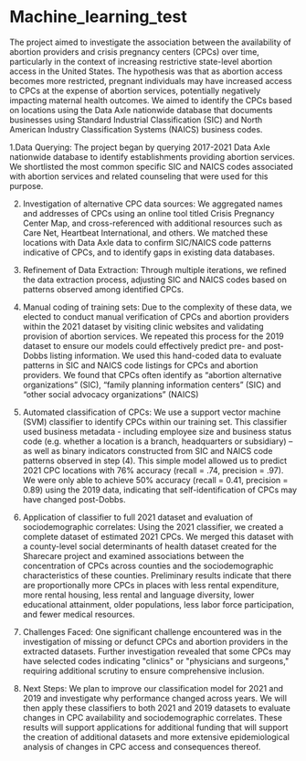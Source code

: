 # Machine_learning_test
The project aimed to investigate the association between the availability of abortion providers and crisis pregnancy centers (CPCs) over time, particularly in the context of increasing restrictive state-level abortion access in the United States. The hypothesis was that as abortion access becomes more restricted, pregnant individuals may have increased access to CPCs at the expense of abortion services, potentially negatively impacting maternal health outcomes. We aimed to identify the CPCs based on locations using the Data Axle nationwide database that documents businesses using Standard Industrial Classification (SIC) and North American Industry Classification Systems (NAICS) business codes.

1.Data Querying: The project began by querying 2017-2021 Data Axle nationwide database to identify establishments providing abortion services. We shortlisted the most common specific SIC and NAICS codes associated with abortion services and related counseling that were used for this purpose.

2. Investigation of alternative CPC data sources: We aggregated names and addresses of CPCs using an online tool titled Crisis Pregnancy Center Map, and cross-referenced with additional resources such as Care Net, Heartbeat International, and others. We matched these locations with Data Axle data to confirm SIC/NAICS code patterns indicative of CPCs, and to identify gaps in existing data databases.
   
3. Refinement of Data Extraction: Through multiple iterations, we refined the data extraction process, adjusting SIC and NAICS codes based on patterns observed among identified CPCs.
   
4. Manual coding of training sets: Due to the complexity of these data, we elected to conduct manual verification of CPCs and abortion providers within the 2021 dataset by visiting clinic websites and validating provision of abortion services. We repeated this process for the 2019 dataset to ensure our models could effectively predict pre- and post-Dobbs listing information. 
We used this hand-coded data to evaluate patterns in SIC and NAICS code listings for CPCs and abortion providers. We found that CPCs often identify as “abortion alternative organizations” (SIC), “family planning information centers” (SIC) and “other social advocacy organizations” (NAICS)

5. Automated classification of CPCs: We use a support vector machine (SVM) classifier to identify CPCs within our training set. This classifier used business metadata - including employee size and business status code (e.g. whether a location is a branch, headquarters or subsidiary) – as well as binary indicators constructed from SIC and NAICS code patterns observed in step (4). 
This simple model allowed us to predict 2021 CPC locations with 76% accuracy (recall = .74, precision = .97). We were only able to achieve 50% accuracy (recall = 0.41, precision = 0.89) using the 2019 data, indicating that self-identification of CPCs may have changed post-Dobbs.

6. Application of classifier to full 2021 dataset and evaluation of sociodemographic correlates: Using the 2021 classifier, we created a complete dataset of estimated 2021 CPCs. We merged this dataset with a county-level social determinants of health dataset created for the Sharecare project and examined associations between the concentration of CPCs across counties and the sociodemographic characteristics of these counties. Preliminary results indicate that there are proportionally more CPCs in places with less rental expenditure, more rental housing, less rental and language diversity, lower educational attainment, older populations, less labor force participation, and fewer medical resources.
   
7. Challenges Faced: One significant challenge encountered was in the investigation of missing or defunct CPCs and abortion providers in the extracted datasets. Further investigation revealed that some CPCs may have selected codes indicating "clinics" or "physicians and surgeons," requiring additional scrutiny to ensure comprehensive inclusion.
   
8. Next Steps: We plan to improve our classification model for 2021 and 2019 and investigate why performance changed across years. We will then apply these classifiers to both 2021 and 2019 datasets to evaluate changes in CPC availability and sociodemographic correlates. These results will support applications for additional funding that will support the creation of additional datasets and more extensive epidemiological analysis of changes in CPC access and consequences thereof. 
